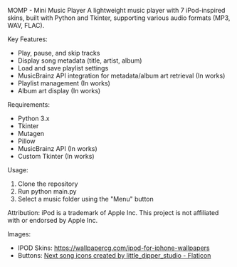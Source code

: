 MOMP - Mini Music Player
A lightweight music player with 7 iPod-inspired skins, built with Python and Tkinter, supporting various audio formats (MP3, WAV, FLAC).

Key Features:

- Play, pause, and skip tracks
- Display song metadata (title, artist, album)
- Load and save playlist settings
- MusicBrainz API integration for metadata/album art retrieval (In works)
- Playlist management (In works)
- Album art display (In works)

Requirements:

- Python 3.x
- Tkinter
- Mutagen
- Pillow
- MusicBrainz API (In works)
- Custom Tkinter (In works)

Usage:

1. Clone the repository
2. Run python main.py
3. Select a music folder using the "Menu" button

Attribution:
iPod is a trademark of Apple Inc. This project is not affiliated with or endorsed by Apple Inc.

Images:
- IPOD Skins: https://wallpapercg.com/ipod-for-iphone-wallpapers
- Buttons: <a href="https://www.flaticon.com/free-icons/next-song" title="next song icons">Next song icons created by little_dipper_studio - Flaticon</a>

